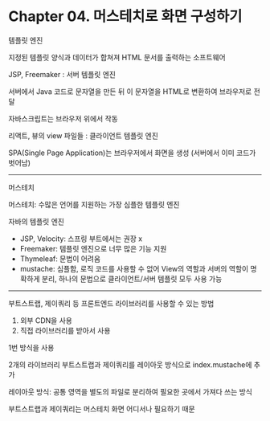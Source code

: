# Chapter 04. 머스테치로 화면 구성하기

템플릿 엔진

지정된 템플릿 양식과 데이터가 합쳐져 HTML 문서를 출력하는 소프트웨어

JSP, Freemaker : 서버 템플릿 엔진

서버에서 Java 코드로 문자열을 만든 뒤 이 문자열을 HTML로 변환하여 브라우저로 전달

자바스크립트는 브라우저 위에서 작동

리액트, 뷰의 view 파일들 : 클라이언트 템플릿 엔진

SPA(Single Page Application)는 브라우저에서 화면을 생성 (서버에서 이미 코드가 벗어남)

---

머스테치

머스테치: 수많은 언어를 지원하는 가장 심플한 템플릿 엔진

자바의 템플릿 엔진

- JSP, Velocity: 스프링 부트에서는 권장 x
- Freemaker: 템플릿 엔진으로 너무 많은 기능 지원
- Thymeleaf: 문법이 어려움
- mustache: 심플함, 로직 코드를 사용할 수 없어 View의 역할과 서버의 역할이 명확하게 분리, 하나의 문법으로 클라이언트/서버 템플릿 모두 사용 가능

---

부트스트랩, 제이쿼리 등 프론트엔드 라이브러리를 사용할 수 있는 방법

1. 외부 CDN을 사용
2. 직접 라이브러리를 받아서 사용

1번 방식을 사용

2개의 라이브러리 부트스트랩과 제이쿼리를 레이아웃 방식으로 index.mustache에 추가

레이아웃 방식: 공통 영역을 별도의 파일로 분리하여 필요한 곳에서 가져다 쓰는 방식

부트스트랩과 제이쿼리는 머스테치 화면 어디서나 필요하기 때문
